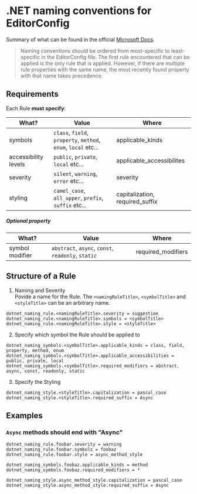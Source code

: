 # .NET naming conventions for EditorConfig

Summary of what can be found in the official [Microsoft Docs](https://docs.microsoft.com/en-us/visualstudio/ide/editorconfig-naming-conventions?view=vs-2019).

> Naming conventions should be ordered from most-specific to least-specific in the EditorConfig file. The first rule encountered that can be applied is the only rule that is applied. However, if there are multiple rule properties with the same name, the most recently found property with that name takes precedence.

## Requirements

Each Rule **must specify**:

| What?                | Value                                                          | Where                           |
| -------------------- | -------------------------------------------------------------- | ------------------------------- |
| symbols              | `class`, `field`, `property`, `method`, `enum`, `local` etc... | applicable_kinds                |
| accessibility levels | `public`, `private`, `local` etc...                            | applicable_accessibilites       |
| severity             | `silent`, `warning`, `error` etc...                            | severity                        |
| styling              | `camel_case`, `all_upper`, `prefix`, `suffix` etc...           | capitalization, required_suffix |

##### Optional property

| What?           | Value                                              | Where              |
| --------------- | -------------------------------------------------- | ------------------ |
| symbol modifier | `abstract`, `async`, `const`, `readonly`, `static` | required_modifiers |

## Structure of a Rule

1. Naming and Severity  
   Povide a name for the Rule. The `<namingRuleTitle>`, `<symbolTitle>` and `<styleTitle>` can be an arbitrary name.

```
dotnet_naming_rule.<namingRuleTitle>.severity = suggestion
dotnet_naming_rule.<namingRuleTitle>.symbols = <symbolTitle>
dotnet_naming_rule.<namingRuleTitle>.style = <styleTitle>
```

2. Specify which symbol the Rule should be applied to

```
dotnet_naming_symbols.<symbolTitle>.applicable_kinds = class, field, property, method, enum
dotnet_naming_symbols.<symbolTitle>.applicable_accessibilities = public, private, local
dotnet_naming_symbols.<symbolTitle>.required_modifiers = abstract, async, const, readonly, static
```

3. Specify the Styling

```
dotnet_naming_style.<styleTitle>.capitalization = pascal_case
dotnet_naming_style.<styleTitle>.required_suffix = Async
```

## Examples

### `Async` methods should end with "Async"

```
dotnet_naming_rule.foobar.severity = warning
dotnet_naming_rule.foobar.symbols = foobaz
dotnet_naming_rule.foobar.style = async_method_style

dotnet_naming_symbols.foobaz.applicable_kinds = method
dotnet_naming_symbols.foobaz.required_modifiers = *

dotnet_naming_style.async_method_style.capitalization = pascal_case
dotnet_naming_style.async_method_style.required_suffix = Async
```
